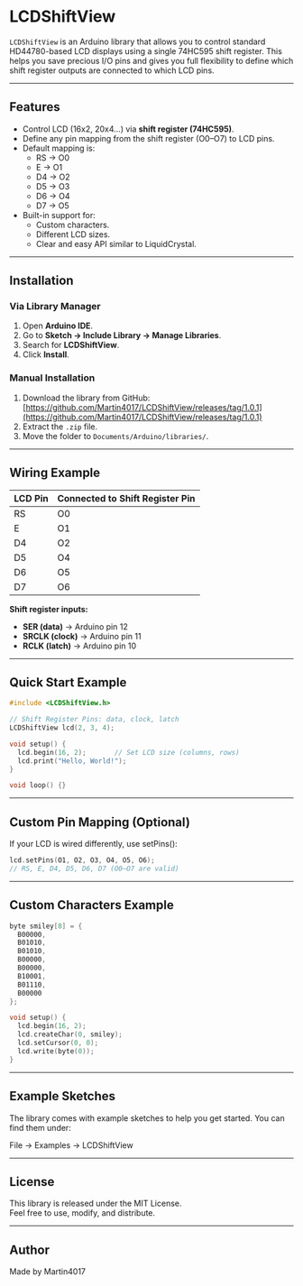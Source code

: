 # LCDShiftView

`LCDShiftView` is an Arduino library that allows you to control standard HD44780-based LCD displays using a single 74HC595 shift register. This helps you save precious I/O pins and gives you full flexibility to define which shift register outputs are connected to which LCD pins.

---

## Features

- Control LCD (16x2, 20x4...) via **shift register (74HC595)**.
- Define any pin mapping from the shift register (O0–O7) to LCD pins.
- Default mapping is:
  - RS → O0
  - E   → O1
  - D4 → O2
  - D5 → O3
  - D6 → O4
  - D7 → O5
- Built-in support for:
  - Custom characters.
  - Different LCD sizes.
  - Clear and easy API similar to LiquidCrystal.

---

## Installation

### Via Library Manager

1. Open **Arduino IDE**.
2. Go to **Sketch → Include Library → Manage Libraries**.
3. Search for **LCDShiftView**.
4. Click **Install**.

### Manual Installation

1. Download the library from GitHub:  
   [https://github.com/Martin4017/LCDShiftView/releases/tag/1.0.1](https://github.com/Martin4017/LCDShiftView/releases/tag/1.0.1)
2. Extract the `.zip` file.
3. Move the folder to `Documents/Arduino/libraries/`.

---

## Wiring Example

| LCD Pin | Connected to Shift Register Pin |
|---------|---------------------------------|
| RS      | O0                              |
| E       | O1                              |
| D4      | O2                              |
| D5      | O4                              |
| D6      | O5                              |
| D7      | O6                              |

**Shift register inputs:**

- **SER (data)** → Arduino pin 12
- **SRCLK (clock)** → Arduino pin 11
- **RCLK (latch)** → Arduino pin 10

---

## Quick Start Example

```cpp
#include <LCDShiftView.h>

// Shift Register Pins: data, clock, latch
LCDShiftView lcd(2, 3, 4); 

void setup() {
  lcd.begin(16, 2);       // Set LCD size (columns, rows)
  lcd.print("Hello, World!");
}

void loop() {}
```

---

## Custom Pin Mapping (Optional)

If your LCD is wired differently, use setPins():

```cpp
lcd.setPins(O1, O2, O3, O4, O5, O6); 
// RS, E, D4, D5, D6, D7 (O0–O7 are valid)
```

---

## Custom Characters Example

```cpp
byte smiley[8] = {
  B00000,
  B01010,
  B01010,
  B00000,
  B00000,
  B10001,
  B01110,
  B00000
};

void setup() {
  lcd.begin(16, 2);
  lcd.createChar(0, smiley);
  lcd.setCursor(0, 0);
  lcd.write(byte(0));
}
```

---

## Example Sketches

The library comes with example sketches to help you get started.
You can find them under:

File → Examples → LCDShiftView

---

## License

This library is released under the MIT License.  
Feel free to use, modify, and distribute.

---

## Author

Made by Martin4017
